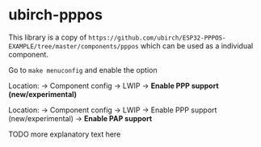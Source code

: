 # ubirch-pppos

This library is a copy of `https://github.com/ubirch/ESP32-PPPOS-EXAMPLE/tree/master/components/pppos`
which can be used as a individual component.


Go to `make menuconfig` and enable the option

Location:
-> Component config
-> LWIP
-> **Enable PPP support (new/experimental)**

Location:
-> Component config
-> LWIP
-> Enable PPP support (new/experimental)
-> **Enable PAP support**


TODO more explanatory text here
